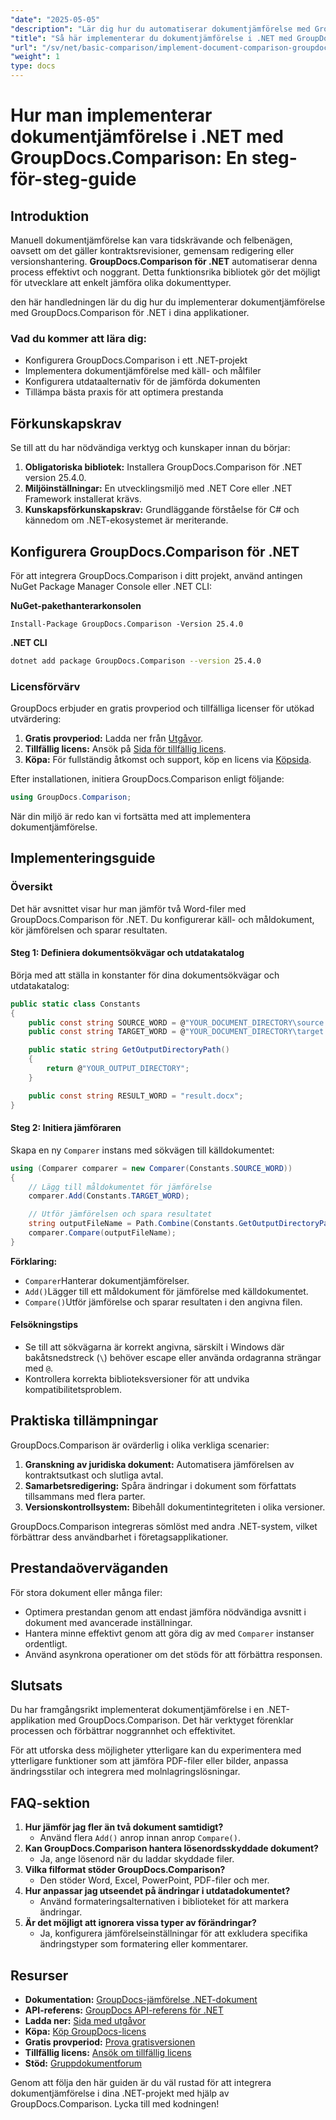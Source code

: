 ```yaml
---
"date": "2025-05-05"
"description": "Lär dig hur du automatiserar dokumentjämförelse med GroupDocs.Comparison för .NET. Den här steg-för-steg-guiden hjälper dig att konfigurera, konfigurera och utföra jämförelser sömlöst."
"title": "Så här implementerar du dokumentjämförelse i .NET med GroupDocs.Comparison - en steg-för-steg-guide"
"url": "/sv/net/basic-comparison/implement-document-comparison-groupdocs-net/"
"weight": 1
type: docs
---
```

# Hur man implementerar dokumentjämförelse i .NET med GroupDocs.Comparison: En steg-för-steg-guide

## Introduktion

Manuell dokumentjämförelse kan vara tidskrävande och felbenägen, oavsett om det gäller kontraktsrevisioner, gemensam redigering eller versionshantering. **GroupDocs.Comparison för .NET** automatiserar denna process effektivt och noggrant. Detta funktionsrika bibliotek gör det möjligt för utvecklare att enkelt jämföra olika dokumenttyper.

den här handledningen lär du dig hur du implementerar dokumentjämförelse med GroupDocs.Comparison för .NET i dina applikationer.

### Vad du kommer att lära dig:
- Konfigurera GroupDocs.Comparison i ett .NET-projekt
- Implementera dokumentjämförelse med käll- och målfiler
- Konfigurera utdataalternativ för de jämförda dokumenten
- Tillämpa bästa praxis för att optimera prestanda

## Förkunskapskrav

Se till att du har nödvändiga verktyg och kunskaper innan du börjar:
1. **Obligatoriska bibliotek:** Installera GroupDocs.Comparison för .NET version 25.4.0.
2. **Miljöinställningar:** En utvecklingsmiljö med .NET Core eller .NET Framework installerat krävs.
3. **Kunskapsförkunskapskrav:** Grundläggande förståelse för C# och kännedom om .NET-ekosystemet är meriterande.

## Konfigurera GroupDocs.Comparison för .NET

För att integrera GroupDocs.Comparison i ditt projekt, använd antingen NuGet Package Manager Console eller .NET CLI:

**NuGet-pakethanterarkonsolen**
```plaintext
Install-Package GroupDocs.Comparison -Version 25.4.0
```

**.NET CLI**
```bash
dotnet add package GroupDocs.Comparison --version 25.4.0
```

### Licensförvärv

GroupDocs erbjuder en gratis provperiod och tillfälliga licenser för utökad utvärdering:
1. **Gratis provperiod:** Ladda ner från [Utgåvor](https://releases.groupdocs.com/comparison/net/).
2. **Tillfällig licens:** Ansök på [Sida för tillfällig licens](https://purchase.groupdocs.com/temporary-license/).
3. **Köpa:** För fullständig åtkomst och support, köp en licens via [Köpsida](https://purchase.groupdocs.com/buy).

Efter installationen, initiera GroupDocs.Comparison enligt följande:
```csharp
using GroupDocs.Comparison;
```

När din miljö är redo kan vi fortsätta med att implementera dokumentjämförelse.

## Implementeringsguide

### Översikt
Det här avsnittet visar hur man jämför två Word-filer med GroupDocs.Comparison för .NET. Du konfigurerar käll- och måldokument, kör jämförelsen och sparar resultaten.

#### Steg 1: Definiera dokumentsökvägar och utdatakatalog
Börja med att ställa in konstanter för dina dokumentsökvägar och utdatakatalog:
```csharp
public static class Constants
{
    public const string SOURCE_WORD = @"YOUR_DOCUMENT_DIRECTORY\source.docx";
    public const string TARGET_WORD = @"YOUR_DOCUMENT_DIRECTORY\target.docx";

    public static string GetOutputDirectoryPath()
    {
        return @"YOUR_OUTPUT_DIRECTORY";
    }

    public const string RESULT_WORD = "result.docx";
}
```

#### Steg 2: Initiera jämföraren
Skapa en ny `Comparer` instans med sökvägen till källdokumentet:
```csharp
using (Comparer comparer = new Comparer(Constants.SOURCE_WORD))
{
    // Lägg till måldokumentet för jämförelse
    comparer.Add(Constants.TARGET_WORD);

    // Utför jämförelsen och spara resultatet
    string outputFileName = Path.Combine(Constants.GetOutputDirectoryPath(), Constants.RESULT_WORD);
    comparer.Compare(outputFileName);
}
```

**Förklaring:**
- `Comparer`Hanterar dokumentjämförelser.
- `Add()`Lägger till ett måldokument för jämförelse med källdokumentet.
- `Compare()`Utför jämförelse och sparar resultaten i den angivna filen.

#### Felsökningstips
- Se till att sökvägarna är korrekt angivna, särskilt i Windows där bakåtsnedstreck (`\`) behöver escape eller använda ordagranna strängar med `@`.
- Kontrollera korrekta biblioteksversioner för att undvika kompatibilitetsproblem.

## Praktiska tillämpningar

GroupDocs.Comparison är ovärderlig i olika verkliga scenarier:
1. **Granskning av juridiska dokument:** Automatisera jämförelsen av kontraktsutkast och slutliga avtal.
2. **Samarbetsredigering:** Spåra ändringar i dokument som författats tillsammans med flera parter.
3. **Versionskontrollsystem:** Bibehåll dokumentintegriteten i olika versioner.

GroupDocs.Comparison integreras sömlöst med andra .NET-system, vilket förbättrar dess användbarhet i företagsapplikationer.

## Prestandaöverväganden

För stora dokument eller många filer:
- Optimera prestandan genom att endast jämföra nödvändiga avsnitt i dokument med avancerade inställningar.
- Hantera minne effektivt genom att göra dig av med `Comparer` instanser ordentligt.
- Använd asynkrona operationer om det stöds för att förbättra responsen.

## Slutsats

Du har framgångsrikt implementerat dokumentjämförelse i en .NET-applikation med GroupDocs.Comparison. Det här verktyget förenklar processen och förbättrar noggrannhet och effektivitet.

För att utforska dess möjligheter ytterligare kan du experimentera med ytterligare funktioner som att jämföra PDF-filer eller bilder, anpassa ändringsstilar och integrera med molnlagringslösningar.

## FAQ-sektion

1. **Hur jämför jag fler än två dokument samtidigt?**
   - Använd flera `Add()` anrop innan anrop `Compare()`.
2. **Kan GroupDocs.Comparison hantera lösenordsskyddade dokument?**
   - Ja, ange lösenord när du laddar skyddade filer.
3. **Vilka filformat stöder GroupDocs.Comparison?**
   - Den stöder Word, Excel, PowerPoint, PDF-filer och mer.
4. **Hur anpassar jag utseendet på ändringar i utdatadokumentet?**
   - Använd formateringsalternativen i biblioteket för att markera ändringar.
5. **Är det möjligt att ignorera vissa typer av förändringar?**
   - Ja, konfigurera jämförelseinställningar för att exkludera specifika ändringstyper som formatering eller kommentarer.

## Resurser
- **Dokumentation:** [GroupDocs-jämförelse .NET-dokument](https://docs.groupdocs.com/comparison/net/)
- **API-referens:** [GroupDocs API-referens för .NET](https://reference.groupdocs.com/comparison/net/)
- **Ladda ner:** [Sida med utgåvor](https://releases.groupdocs.com/comparison/net/)
- **Köpa:** [Köp GroupDocs-licens](https://purchase.groupdocs.com/buy)
- **Gratis provperiod:** [Prova gratisversionen](https://releases.groupdocs.com/comparison/net/)
- **Tillfällig licens:** [Ansök om tillfällig licens](https://purchase.groupdocs.com/temporary-license/)
- **Stöd:** [Gruppdokumentforum](https://forum.groupdocs.com/c/comparison/)

Genom att följa den här guiden är du väl rustad för att integrera dokumentjämförelse i dina .NET-projekt med hjälp av GroupDocs.Comparison. Lycka till med kodningen!
